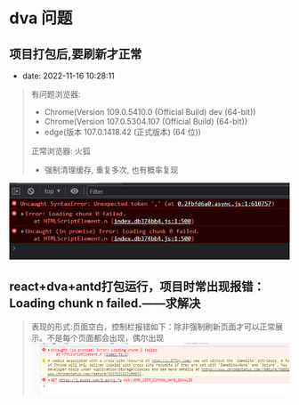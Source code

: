 # dva 问题

## 项目打包后,要刷新才正常

- date: 2022-11-16 10:28:11

> 有问题浏览器:
>
> - Chrome(Version 109.0.5410.0 (Official Build) dev (64-bit))
> - Chrome(Version 107.0.5304.107 (Official Build) (64-bit))
> - edge(版本 107.0.1418.42 (正式版本) (64 位))
>
> 正常浏览器: 火狐
>
> - 强制清理缓存, 重复多次, 也有概率复现

![](./__assets__/问题-2022-11-16-10-27-35.png)

## react+dva+antd打包运行，项目时常出现报错：Loading chunk n failed.——求解决

> 表现的形式:页面空白，控制栏报错如下：除非强制刷新页面才可以正常展示。不是每个页面都会出现，偶尔出现
> ![](./__assets__/问题-2022-11-16-10-32-23.png)
